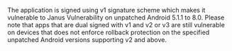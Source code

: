 
The application is signed using v1 signature scheme which makes it vulnerable to Janus Vulnerability on unpatched Android 5.1.1 to 8.0. Please note that apps that are dual signed with v1 and v2 or v3 are still vulnerable on devices that does not enforce rollback protection on the specified unpatched Android versions supporting v2 and above.
